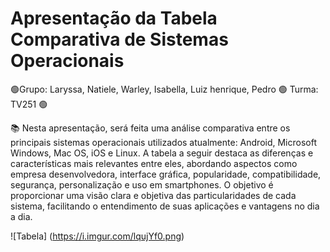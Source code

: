 # Apresentação da Tabela Comparativa de Sistemas Operacionais
🟢Grupo: Laryssa, Natiele, Warley, Isabella, Luiz henrique, Pedro 🟢 Turma: TV251 🟢



📚 Nesta apresentação, será feita uma análise comparativa entre os principais sistemas operacionais utilizados atualmente: Android, Microsoft Windows, Mac OS, iOS e Linux. A tabela a seguir destaca as diferenças e características mais relevantes entre eles, abordando aspectos como empresa desenvolvedora, interface gráfica, popularidade, compatibilidade, segurança, personalização e uso em smartphones. O objetivo é proporcionar uma visão clara e objetiva das particularidades de cada sistema, facilitando o entendimento de suas aplicações e vantagens no dia a dia.

![Tabela] (https://i.imgur.com/lqujYf0.png)
